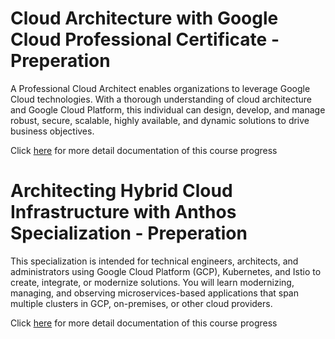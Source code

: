 #  Cloud Architecture with Google Cloud Professional Certificate - Preperation

A Professional Cloud Architect enables organizations to leverage Google Cloud technologies. With a thorough understanding of cloud architecture and Google Cloud Platform, this individual can design, develop, and manage robust, secure, scalable, highly available, and dynamic solutions to drive business objectives.

Click [here](https://github.com/vlolla/google-cloud/blob/master/Cloud%20Architecture%20with%20Google%20Cloud%20Professional%20Certificate.md) for more detail documentation of this course progress


# Architecting Hybrid Cloud Infrastructure with Anthos Specialization - Preperation

This specialization is intended for technical engineers, architects, and administrators using Google Cloud Platform (GCP), Kubernetes, and Istio to create, integrate, or modernize solutions. You will learn modernizing, managing, and observing microservices-based applications that span multiple clusters in GCP, on-premises, or other cloud providers.

Click [here](https://github.com/vlolla/google-cloud/tree/master/Architecting%20Hybrid%20Cloud%20Infrastructure%20with%20Anthos%20Specialization) for more detail documentation of this course progress

